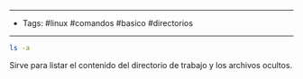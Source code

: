 -------
- Tags: #linux #comandos #basico #directorios
------

```BASH
ls -a
```

Sirve para listar el contenido del directorio de trabajo y los archivos ocultos.